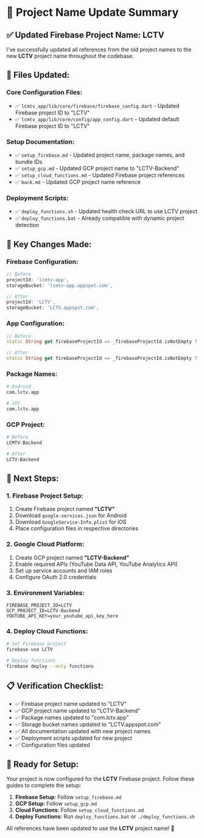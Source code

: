 # 🔄 Project Name Update Summary

## ✅ **Updated Firebase Project Name: LCTV**

I've successfully updated all references from the old project names to the new **LCTV** project name throughout the codebase.

## 📝 **Files Updated:**

### **Core Configuration Files:**
- ✅ `lcmtv_app/lib/core/firebase/firebase_config.dart` - Updated Firebase project ID to "LCTV"
- ✅ `lcmtv_app/lib/core/config/app_config.dart` - Updated default Firebase project ID to "LCTV"

### **Setup Documentation:**
- ✅ `setup_firebase.md` - Updated project name, package names, and bundle IDs
- ✅ `setup_gcp.md` - Updated GCP project name to "LCTV-Backend"
- ✅ `setup_cloud_functions.md` - Updated Firebase project references
- ✅ `back.md` - Updated GCP project name reference

### **Deployment Scripts:**
- ✅ `deploy_functions.sh` - Updated health check URL to use LCTV project
- ✅ `deploy_functions.bat` - Already compatible with dynamic project detection

## 🔧 **Key Changes Made:**

### **Firebase Configuration:**
```dart
// Before
projectId: 'lcmtv-app',
storageBucket: 'lcmtv-app.appspot.com',

// After
projectId: 'LCTV',
storageBucket: 'LCTV.appspot.com',
```

### **App Configuration:**
```dart
// Before
static String get firebaseProjectId => _firebaseProjectId.isNotEmpty ? _firebaseProjectId : 'lcmtv-app';

// After
static String get firebaseProjectId => _firebaseProjectId.isNotEmpty ? _firebaseProjectId : 'LCTV';
```

### **Package Names:**
```bash
# Android
com.lctv.app

# iOS
com.lctv.app
```

### **GCP Project:**
```bash
# Before
LCMTV-Backend

# After
LCTV-Backend
```

## 🚀 **Next Steps:**

### **1. Firebase Project Setup:**
1. Create Firebase project named **"LCTV"**
2. Download `google-services.json` for Android
3. Download `GoogleService-Info.plist` for iOS
4. Place configuration files in respective directories

### **2. Google Cloud Platform:**
1. Create GCP project named **"LCTV-Backend"**
2. Enable required APIs (YouTube Data API, YouTube Analytics API)
3. Set up service accounts and IAM roles
4. Configure OAuth 2.0 credentials

### **3. Environment Variables:**
```env
FIREBASE_PROJECT_ID=LCTV
GCP_PROJECT_ID=LCTV-Backend
YOUTUBE_API_KEY=your_youtube_api_key_here
```

### **4. Deploy Cloud Functions:**
```bash
# Set Firebase project
firebase use LCTV

# Deploy functions
firebase deploy --only functions
```

## 📋 **Verification Checklist:**

- ✅ Firebase project name updated to "LCTV"
- ✅ GCP project name updated to "LCTV-Backend"
- ✅ Package names updated to "com.lctv.app"
- ✅ Storage bucket names updated to "LCTV.appspot.com"
- ✅ All documentation updated with new project names
- ✅ Deployment scripts updated for new project
- ✅ Configuration files updated

## 🎯 **Ready for Setup:**

Your project is now configured for the **LCTV** Firebase project. Follow these guides to complete the setup:

1. **Firebase Setup**: Follow `setup_firebase.md`
2. **GCP Setup**: Follow `setup_gcp.md`
3. **Cloud Functions**: Follow `setup_cloud_functions.md`
4. **Deploy Functions**: Run `deploy_functions.bat` or `./deploy_functions.sh`

All references have been updated to use the **LCTV** project name! 🎉
